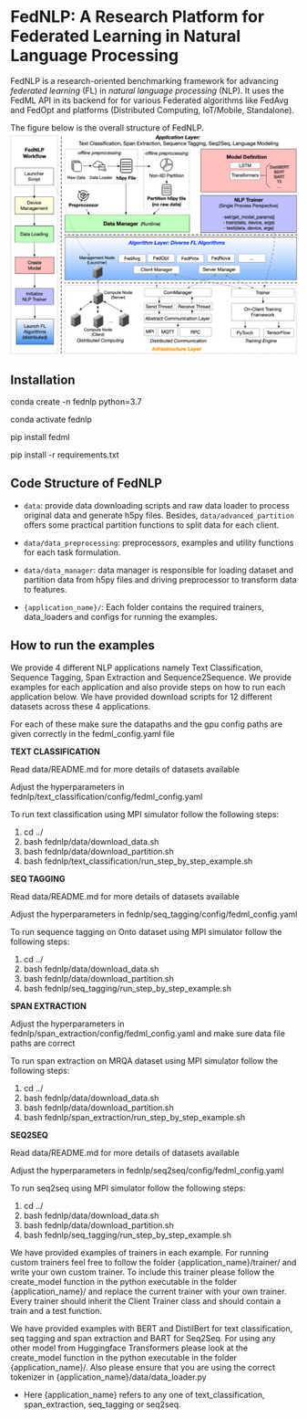 # FedNLP: A Research Platform for Federated Learning in Natural Language Processing

<!-- This is FedNLP, an application ecosystem for federated natural language processing based on FedML framework (https://github.com/FedML-AI/FedML). -->

FedNLP is a research-oriented benchmarking framework for advancing *federated learning* (FL) in *natural language processing* (NLP). It uses the FedML API in its backend for for various Federated algorithms like FedAvg and FedOpt and platforms (Distributed Computing, IoT/Mobile, Standalone).

The figure below is the overall structure of FedNLP.
![avatar](./FedNLP.png)

## Installation

conda create -n fednlp python=3.7

conda activate fednlp

pip install fedml

pip install -r requirements.txt

## Code Structure of FedNLP

- `data`: provide data downloading scripts and raw data loader to process original data and generate h5py files. Besides, `data/advanced_partition` offers some practical partition functions to split data for each client.

- `data/data_preprocessing`: preprocessors, examples and utility functions for each task formulation.

- `data/data_manager`: data manager is responsible for loading dataset and partition data from h5py files and driving preprocessor to transform data to features.

- `{application_name}/`: Each folder contains the required trainers, data_loaders and configs for running the examples.


## How to run the examples

We provide 4 different NLP applications namely Text Classification, Sequence Tagging, Span Extraction and Sequence2Sequence. We provide examples for each application and also provide steps on how to run each application below. We have provided download scripts for 12 different datasets across these 4 applications.

For each of these make sure the datapaths and the gpu config paths are given correctly in the fedml_config.yaml file

**TEXT CLASSIFICATION**

Read data/README.md for more details of datasets available

Adjust the hyperparameters in fednlp/text_classification/config/fedml_config.yaml

To run text classification using MPI simulator follow the following steps:

1. cd ../
2. bash fednlp/data/download_data.sh
3. bash fednlp/data/download_partition.sh
4. bash fednlp/text_classification/run_step_by_step_example.sh


**SEQ TAGGING**

Read data/README.md for more details of datasets available

Adjust the hyperparameters in fednlp/seq_tagging/config/fedml_config.yaml

To run sequence tagging on Onto dataset using MPI simulator follow the following steps:

1. cd ../
2. bash fednlp/data/download_data.sh
3. bash fednlp/data/download_partition.sh
4. bash fednlp/seq_tagging/run_step_by_step_example.sh


**SPAN EXTRACTION**

Adjust the hyperparameters in fednlp/span_extraction/config/fedml_config.yaml and make sure data file paths are correct

To run span extraction on MRQA dataset using MPI simulator follow the following steps:

1. cd ../
2. bash fednlp/data/download_data.sh
3. bash fednlp/data/download_partition.sh
4. bash fednlp/span_extraction/run_step_by_step_example.sh


**SEQ2SEQ**

Read data/README.md for more details of datasets available

Adjust the hyperparameters in fednlp/seq2seq/config/fedml_config.yaml

To run seq2seq using MPI simulator follow the following steps:

1. cd ../
2. bash fednlp/data/download_data.sh
3. bash fednlp/data/download_partition.sh
4. bash fednlp/seq_tagging/run_step_by_step_example.sh


We have provided examples of trainers in each example. For running custom trainers feel free to follow the folder {application_name}/trainer/ and write your own custom trainer. To include this trainer please follow the create_model function in the python executable in the folder {application_name}/ and replace the current trainer with your own trainer. Every trainer should inherit the Client Trainer class and should contain a train and a test function.


We have provided examples with BERT and DistilBert for text classification, seq tagging and span extraction and BART for Seq2Seq. For using any other model from Huggingface Transformers please look at the create_model function in the python executable in the folder {application_name}/. Also please ensure that you are using the correct tokenizer in {application_name}/data/data_loader.py 


* Here {application_name} refers to any one of text_classification, span_extraction, seq_tagging or seq2seq.

